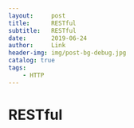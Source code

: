 ```yaml
---
layout:     post
title:      RESTful
subtitle:   RESTful
date:       2019-06-24
author:     Link
header-img: img/post-bg-debug.jpg
catalog: true
tags:
    - HTTP
---
```


# RESTful

## 
